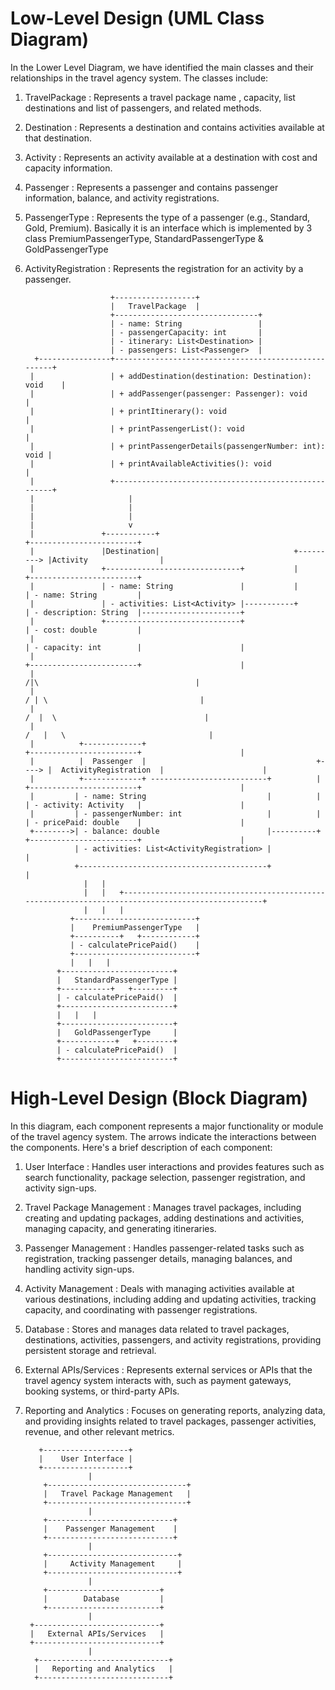 # Low-Level Design (UML Class Diagram)

In the Lower Level Diagram, we have identified the main classes and their relationships in the travel agency system. The classes include:

1. TravelPackage        : Represents a travel package name , capacity, list destinations and list of passengers, and related methods.
2. Destination          : Represents a destination and contains activities available at that destination.
3. Activity             : Represents an activity available at a destination with cost and capacity information.
4. Passenger            : Represents a passenger and contains passenger information, balance, and activity registrations.
5. PassengerType        : Represents the type of a passenger (e.g., Standard, Gold, Premium). Basically it is an interface which is implemented by 3 class PremiumPassengerType, StandardPassengerType & GoldPassengerType
6. ActivityRegistration : Represents the registration for an activity by a passenger.
   
                          +------------------+
                          |   TravelPackage  |
                          +--------------------------------+
                          | - name: String                 |
                          | - passengerCapacity: int       |
                          | - itinerary: List<Destination> |
                          | - passengers: List<Passenger>  |
         +----------------+-----------------------------------------------------+
        |                 | + addDestination(destination: Destination): void    |
        |                 | + addPassenger(passenger: Passenger): void          |
        |                 | + printItinerary(): void                            |
        |                 | + printPassengerList(): void                        |
        |                 | + printPassengerDetails(passengerNumber: int): void |
        |                 | + printAvailableActivities(): void                  |
        |                 +-----------------------------------------------------+
        |                     |
        |                     |                                                       
        |                     |                                                       
        |                     v                                                       
        |               +-----------+                                          +------------------------+
        |               |Destination|                              +---------> |Activity                |
        |               +------------------------------+           |           +------------------------+
        |               | - name: String               |           |           | - name: String         |
        |               | - activities: List<Activity> |-----------+           | - description: String  |----------------------+ 
        |               +------------------------------+                       | - cost: double         |					             
        |                                                                      | - capacity: int        |                      |
        |                                                                      +------------------------+                      |
        |                                                                                /|\                                   |
        |                                                                               / | \                                  |
        |                                                                              /  |  \                                 |
        |                                                                             /   |   \                                |
        |          +-------------+                                             +------------------------+                      |
        |          |  Passenger  |                                      +----> |  ActivityRegistration  |                      |
        |          +-------------+ --------------------------+          |      +------------------------+                      |                      
        |         | - name: String                           |          |      | - activity: Activity   |                      |
        |         | - passengerNumber: int                   |          |      | - pricePaid: double    |                      |
        +-------->| - balance: double                        |----------+      +------------------------+                      |
                  | - activities: List<ActivityRegistration> |                                                                 |
                  +------------------------------------------+                                                                 | 
                    |   |   																								                                                   
                    |   |   +--------------------------------------------------------------------------------------------------+
                    |   |   |
                 +---------------------------+
                 |    PremiumPassengerType   |
                 +----------+   +------------+
                 | - calculatePricePaid()    |
                 +---------------------------+
                 |   |   |
              +-------------------------+
              |   StandardPassengerType |
              +-----------+   +---------+
              | - calculatePricePaid()  |
              +-------------------------+
              |   |   |
              +-------------------------+
              |   GoldPassengerType     |
              +------------+   +--------+
              | - calculatePricePaid()  |
              +-------------------------+


                                           
# High-Level Design (Block Diagram)

In this diagram, each component represents a major functionality or module of the travel agency system. The arrows indicate the interactions between the components. Here's a brief description of each component:

1. User Interface            : Handles user interactions and provides features such as search functionality, package selection, passenger registration, and activity sign-ups.
2. Travel Package Management : Manages travel packages, including creating and updating packages, adding destinations and activities, managing capacity, and generating itineraries.
3. Passenger Management      : Handles passenger-related tasks such as registration, tracking passenger details, managing balances, and handling activity sign-ups.
4. Activity Management       : Deals with managing activities available at various destinations, including adding and updating activities, tracking capacity, and coordinating with passenger registrations.
5. Database                  : Stores and manages data related to travel packages, destinations, activities, passengers, and activity registrations, providing persistent storage and retrieval.
6. External APIs/Services    : Represents external services or APIs that the travel agency system interacts with, such as payment gateways, booking systems, or third-party APIs.
7. Reporting and Analytics   : Focuses on generating reports, analyzing data, and providing insights related to travel packages, passenger activities, revenue, and other relevant metrics.

          +-------------------+
          |    User Interface |
          +-------------------+
                     |
           +-------------------------------+
           |   Travel Package Management   |
           +-------------------------------+
                     |
           +----------------------------+
           |    Passenger Management    |
           +----------------------------+
                     |
           +-----------------------------+
           |     Activity Management     |
           +-----------------------------+
                     |
           +-------------------------+
           |        Database         |
           +-------------------------+
                     |
        +----------------------------+
        |   External APIs/Services   |
        +----------------------------+
                     |
         +-----------------------------+
         |   Reporting and Analytics   |
         +-----------------------------+

